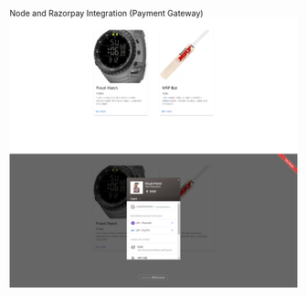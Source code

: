 Node and Razorpay Integration (Payment Gateway)
<img src="./images/1.png">
<img src="./images/2.png">
